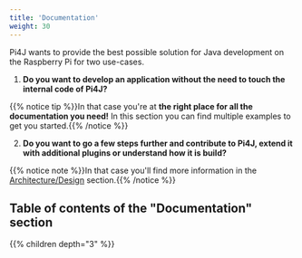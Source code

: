 ```yaml
---
title: 'Documentation'
weight: 30
---
```


Pi4J wants to provide the best possible solution for Java development on the Raspberry Pi for two use-cases.

1. **Do you want to develop an application without the need to touch the internal code of Pi4J?**

{{% notice tip %}}In that case you're at **the right place for all the documentation you need!** In this section you can 
find multiple examples to get you started.{{% /notice %}}

2. **Do you want to go a few steps further and contribute to Pi4J, extend it with additional plugins or 
   understand how it is build?**

{{% notice note %}}In that case you'll find more information in the [Architecture/Design](/architecture/) section.{{% /notice %}}

## Table of contents of the "Documentation" section

{{% children depth="3" %}}